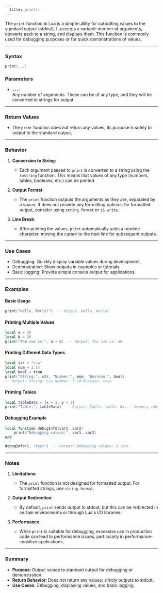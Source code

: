 ```yaml
---
  title: print()
---
```


The `print` function in Lua is a simple utility for outputting values to the standard output (stdout). It accepts a variable number of arguments, converts each to a string, and displays them. This function is commonly used for debugging purposes or for quick demonstrations of values.  

---

### Syntax  
```lua
print(...)
```

### Parameters  

- **`...`**:  
  Any number of arguments. These can be of any type, and they will be converted to strings for output.  

---

### Return Values  

- The `print` function does not return any values; its purpose is solely to output to the standard output.  

---

### Behavior  

1. **Conversion to String**:  
   - Each argument passed to `print` is converted to a string using the `tostring` function. This means that values of any type (numbers, tables, booleans, etc.) can be printed.  

2. **Output Format**:  
   - The `print` function outputs the arguments as they are, separated by a space. It does not provide any formatting options; for formatted output, consider using `string.format` or `io.write`.  

3. **Line Break**:  
   - After printing the values, `print` automatically adds a newline character, moving the cursor to the next line for subsequent outputs.  

---

### Use Cases  

- Debugging: Quickly display variable values during development.  
- Demonstration: Show outputs in examples or tutorials.  
- Basic logging: Provide simple console output for applications.  

---

### Examples  

#### Basic Usage  
```lua
print("Hello, World!")  -- Output: Hello, World!
```

#### Printing Multiple Values  
```lua
local a = 10
local b = 20
print("The sum is:", a + b)  -- Output: The sum is: 30
```

#### Printing Different Data Types  
```lua
local str = "Lua"
local num = 3.14
local bool = true
print("String:", str, "Number:", num, "Boolean:", bool)  
-- Output: String: Lua Number: 3.14 Boolean: true
```

#### Printing Tables  
```lua
local tableData = {x = 1, y = 2}
print("Table:", tableData)  -- Output: Table: table: 0x... (memory address)
```

#### Debugging Example  
```lua
local function debugInfo(var1, var2)
    print("Debugging values:", var1, var2)
end

debugInfo(5, "test")  -- Output: Debugging values: 5 test
```

---

### Notes  

1. **Limitations**:  
   - The `print` function is not designed for formatted output. For formatted strings, use `string.format`.  

2. **Output Redirection**:  
   - By default, `print` sends output to stdout, but this can be redirected in certain environments or through Lua's I/O libraries.  

3. **Performance**:  
   - While `print` is suitable for debugging, excessive use in production code can lead to performance issues, particularly in performance-sensitive applications.  

---

### Summary  

- **Purpose**: Output values to standard output for debugging or demonstration.  
- **Return Behavior**: Does not return any values; simply outputs to stdout.  
- **Use Cases**: Debugging, displaying values, and basic logging.  
